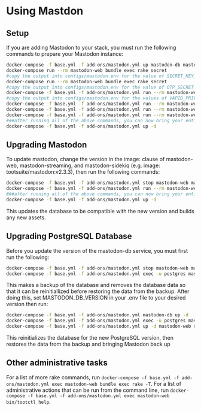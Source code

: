 # Using Mastdon

## Setup

If you are adding Mastodon to your stack, you must run the following commands to prepare your Mastodon instance:

```bash
docker-compose -f base.yml -f add-ons/mastodon.yml up mastodon-db mastodon-redis
docker-compose run --rm mastodon-web bundle exec rake secret
#copy the output into configs/mastodon.env for the value of SECRET_KEY_BASE
docker-compose run --rm mastodon-web bundle exec rake secret
#copy the output into configs/mastodon.env for the value of OTP_SECRET
docker-compose -f base.yml -f add-ons/mastodon.yml run --rm mastodon-web bundle exec rake mastodon:webpush:generate_vapid_key
#copy the output into configs/mastodon.env for the values of VAPID_PRIVATE_KEY and VAPID_PUBLIC_KEY
docker-compose -f base.yml -f add-ons/mastodon.yml run --rm mastodon-web bundle exec rake db:migrate
docker-compose -f base.yml -f add-ons/mastodon.yml run --rm mastodon-web bin/tootctl accounts create yourusername --email=youremail@example.com
docker-compose -f base.yml -f add-ons/mastodon.yml run --rm mastodon-web bin/tootctl accounts modify yourusername --confirm --approve --enable --role=admin
###after running all of the above commands, you can now bring your entire stack up with the up -d command.  Make sure to -f all of your compose files!
docker-compose -f base.yml -f add-ons/mastodon.yml up -d
```

## Upgrading Mastodon

To update mastodon, change the version in the image: clause of mastodon-web, mastodon-streaming, and mastodon-sidekiq (e.g. image: tootsuite/mastodon:v2.3.3), then run the following commands:

```bash
docker-compose -f base.yml -f add-ons/mastodon.yml stop mastodon-web mastodon-streaming mastodon-sidekiq
docker-compose -f base.yml -f add-ons/mastodon.yml run --rm mastodon-web bundle exec rake db:migrate
###after running all of the above commands, you can now bring your entire stack up with the up -d command.  Make sure to -f all of your compose files!
docker-compose -f base.yml -f add-ons/mastodon.yml up -d
```

This updates the database to be compatible with the new version and builds any new assets.

## Upgrading PostgreSQL Database

Before you update the version of the mastodon-db service, you must first run the following:

```bash
docker-compose -f base.yml -f add-ons/mastodon.yml stop mastodon-web mastodon-streaming mastodon-sidekiq
docker-compose -f base.yml -f add-ons/mastodon.yml exec -u postgres mastodon-db /bin/bash -c "/usr/local/bin/pg_dumpall > /var/lib/postgresql/upgrade/mastodon && rm -Rf /var/lib/postgresql/data/*"
```

This makes a backup of the database and removes the database data so that it can be reinitiallized before restoring the data from the backup.  After doing this, set MASTODON_DB_VERSION in your .env file to your desired version then run:

```bash
docker-compose -f base.yml -f add-ons/mastodon.yml mastodon-db up -d
docker-compose -f base.yml -f add-ons/mastodon.yml exec -u postgres mastodon-db /bin/bash -c "/usr/local/bin/psql -d postgres -f /var/lib/postgresql/upgrade/mastodon"
docker-compose -f base.yml -f add-ons/mastodon.yml up -d mastodon-web mastodon-streaming mastodon-sidekiq
```

This reinitializes the database for the new PostgreSQL version, then restores the data from the backup and bringing Mastodon back up

## Other administrative tasks

For a list of more rake commands, run `docker-compose -f base.yml -f add-ons/mastodon.yml exec mastodon-web bundle exec rake -T`.
For a list of administrative actions that can be run from the command line, run `docker-compose -f base.yml -f add-ons/mastodon.yml exec mastodon-web bin/tootctl help`.

